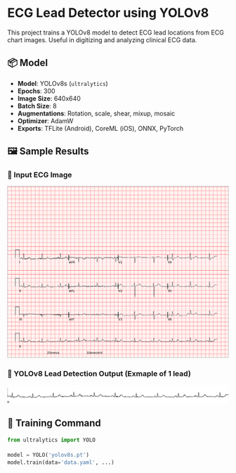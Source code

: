 # ECG Lead Detector using YOLOv8

This project trains a YOLOv8 model to detect ECG lead locations from ECG chart images. Useful in digitizing and analyzing clinical ECG data.

## 📦 Model

- **Model**: YOLOv8s (`ultralytics`)
- **Epochs**: 300
- **Image Size**: 640x640
- **Batch Size**: 8
- **Augmentations**: Rotation, scale, shear, mixup, mosaic
- **Optimizer**: AdamW
- **Exports**: TFLite (Android), CoreML (iOS), ONNX, PyTorch

## 🖼 Sample Results

### 🔹 Input ECG Image
<img src="assets/00001_hr-0.png" alt="Input ECG" width="600"/>

### 🔸 YOLOv8 Lead Detection Output (Exmaple of 1 lead)
<img src="assets/00001_hr-0_lead_2_ext.png" alt="Output Detection" width="600"/>

## 🏁 Training Command

```python
from ultralytics import YOLO

model = YOLO('yolov8s.pt')
model.train(data='data.yaml', ...)



